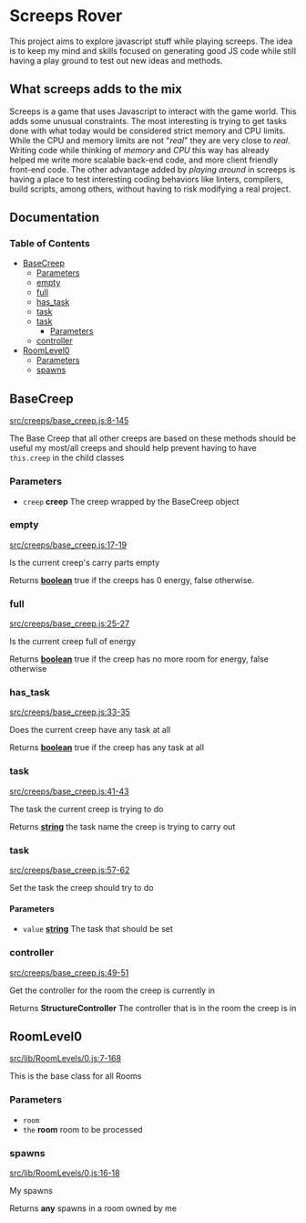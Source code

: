 # Screeps Rover

This project aims to explore javascript stuff while playing screeps. The idea is
to keep my mind and skills focused on generating good JS code while still having
a play ground to test out new ideas and methods.

## What screeps adds to the mix

Screeps is a game that uses Javascript to interact with the game world. This
adds some unusual constraints. The most interesting is trying to get tasks done
with what today would be considered strict memory and CPU limits. While the CPU
and memory limits are not "_real_" they are very close to _real_. Writing code
while thinking of _memory_ and _CPU_ this way has already helped me write more
scalable back-end code, and more client friendly front-end code. The other
advantage added by _playing around_ in screeps is having a place to test
interesting coding behaviors like linters, compilers, build scripts, among
others, without having to risk modifying a real project.

## Documentation
<!-- Generated by documentation.js. Update this documentation by updating the source code. -->

### Table of Contents

*   [BaseCreep][1]
    *   [Parameters][2]
    *   [empty][3]
    *   [full][4]
    *   [has\_task][5]
    *   [task][6]
    *   [task][7]
        *   [Parameters][8]
    *   [controller][9]
*   [RoomLevel0][10]
    *   [Parameters][11]
    *   [spawns][12]

## BaseCreep

[src/creeps/base\_creep.js:8-145][13]

The Base Creep that all other creeps are based on
these methods should be useful my most/all creeps and should
help prevent having to have `this.creep` in the child classes

### Parameters

*   `creep` **creep** The creep wrapped by the BaseCreep object

### empty

[src/creeps/base\_creep.js:17-19][14]

Is the current creep's carry parts empty

Returns **[boolean][15]** true if the creeps has 0 energy, false otherwise.

### full

[src/creeps/base\_creep.js:25-27][16]

Is the current creep full of energy

Returns **[boolean][15]** true if the creep has no more room for energy, false otherwise

### has\_task

[src/creeps/base\_creep.js:33-35][17]

Does the current creep have any task at all

Returns **[boolean][15]** true if the creep has any task at all

### task

[src/creeps/base\_creep.js:41-43][18]

The task the current creep is trying to do

Returns **[string][19]** the task name the creep is trying to carry out

### task

[src/creeps/base\_creep.js:57-62][20]

Set the task the creep should try to do

#### Parameters

*   `value` **[string][19]** The task that should be set

### controller

[src/creeps/base\_creep.js:49-51][21]

Get the controller for the room the creep is currently in

Returns **StructureController** The controller that is in the room the creep is in

## RoomLevel0

[src/lib/RoomLevels/0.js:7-168][22]

This is the base class for all Rooms

### Parameters

*   `room` &#x20;
*   `the` **room** room to be processed

### spawns

[src/lib/RoomLevels/0.js:16-18][23]

My spawns

Returns **any** spawns in a room owned by me

[1]: #basecreep

[2]: #parameters

[3]: #empty

[4]: #full

[5]: #has_task

[6]: #task

[7]: #task-1

[8]: #parameters-1

[9]: #controller

[10]: #roomlevel0

[11]: #parameters-2

[12]: #spawns

[13]: https://github.com/coteyr/screeps-rover/blob/07747ac053f2c6c494437e6b643051c4e12b0439/src/creeps/base_creep.js#L8-L145 "Source code on GitHub"

[14]: https://github.com/coteyr/screeps-rover/blob/07747ac053f2c6c494437e6b643051c4e12b0439/src/creeps/base_creep.js#L17-L19 "Source code on GitHub"

[15]: https://developer.mozilla.org/docs/Web/JavaScript/Reference/Global_Objects/Boolean

[16]: https://github.com/coteyr/screeps-rover/blob/07747ac053f2c6c494437e6b643051c4e12b0439/src/creeps/base_creep.js#L25-L27 "Source code on GitHub"

[17]: https://github.com/coteyr/screeps-rover/blob/07747ac053f2c6c494437e6b643051c4e12b0439/src/creeps/base_creep.js#L33-L35 "Source code on GitHub"

[18]: https://github.com/coteyr/screeps-rover/blob/07747ac053f2c6c494437e6b643051c4e12b0439/src/creeps/base_creep.js#L41-L43 "Source code on GitHub"

[19]: https://developer.mozilla.org/docs/Web/JavaScript/Reference/Global_Objects/String

[20]: https://github.com/coteyr/screeps-rover/blob/07747ac053f2c6c494437e6b643051c4e12b0439/src/creeps/base_creep.js#L57-L62 "Source code on GitHub"

[21]: https://github.com/coteyr/screeps-rover/blob/07747ac053f2c6c494437e6b643051c4e12b0439/src/creeps/base_creep.js#L49-L51 "Source code on GitHub"

[22]: https://github.com/coteyr/screeps-rover/blob/07747ac053f2c6c494437e6b643051c4e12b0439/src/lib/RoomLevels/0.js#L7-L168 "Source code on GitHub"

[23]: https://github.com/coteyr/screeps-rover/blob/07747ac053f2c6c494437e6b643051c4e12b0439/src/lib/RoomLevels/0.js#L16-L18 "Source code on GitHub"
